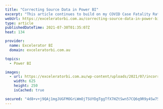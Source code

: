 ```yaml
---
title: "Correcting Source Data in Power BI"
excerpt: "This article continues to build on my COVID Case Fatality Rate report for Australia. Something happened with the global source data this week – in short, it was wrong. This is a global database and I am sure there are many people diligently trying to keep the data up to [...]Read More »"
webUrl: https://exceleratorbi.com.au/correcting-source-data-in-power-bi/
type: article
publishedDateTime: 2021-07-30T01:35:07Z
heat: 134

provider:
  name: Excelerator BI
  domain: exceleratorbi.com.au

topics:
  - Power BI

images:
  - url: https://exceleratorbi.com.au/wp-content/uploads/2021/07/incorrect-data.png
    width: 625
    height: 250
    isCached: true

secured: "4d8+v+j9QAj1mgJUGFMOGrLWmOjTSUYDgTggTfX7HZtSwn57CQ6q9R9y4Sw75qCBpN0wbst9jBGNEbeO2kzxpPnl0NOoTsbTmriqnqDQcEuex2/0pf7gpo5dqqATQ2bznnILdVTSiU3XAgZiKZ5r07Oe7rq4IjwNNQ7vC0O/P4J6GDM2Jt5zMHqFHsySiEum2hfRIJpVTAB/PXpdUpSwILQGkI5MxDVfBTXCZYUv90dFJpsPYWkeQBE3ArlQ+x+MC3EM+Rx7i6XeKr7od5ZY+x7eZ9jNjY8MdzAH7DMpghuoXtUmgHaAveDdwCh4GgrZg7jyEMR5nqKNoa1eA9UwGrj9ZV1/7+ExmbybydZZcxk=;sChZgacfD/QP8LYkwBYkiQ=="
---
```


